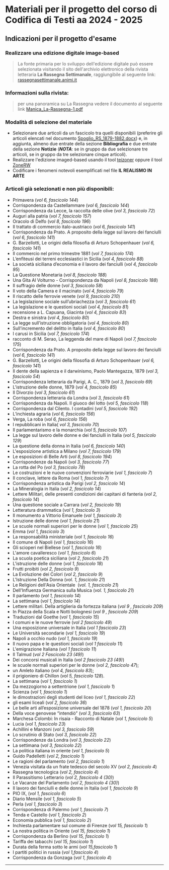 # Materiali per il progetto del corso di Codifica di Testi aa 2024 - 2025
## Indicazioni per il progetto d'esame
### Realizzare una edizione digitale image-based

> La fonte primaria per lo sviluppo dell'edizione digitale può essere selezionata 
visitando il sito dell'archivio elettronico della rivista letteraria **La Rassegna Settimanale**, raggiungibile al seguente link: [rassegnasettimanale.animi.it](https://rassegnasettimanale.animi.it/)

### Informazioni sulla rivista:
> per una panoramica su La Rassegna vedere il documento al seguente link [Manica_La-Rassegna-1.pdf](https://rassegnasettimanale.animi.it/wp-content/uploads/2019/03/Manica_La-Rassegna-1.pdf)

### Modalità di selezione del materiale
- Selezionare due articoli da un fascicolo tra quelli disponibili (preferire gli articoli elencati nel documento [Spoglio_RS_1879-1882.docx](./Spoglio_RS_1879-1882.docx)) e, in aggiunta, almeno due entrate della sezione **Bibliografia** e due entrate della sezione **Notizie** (**_NOTA_**: se in gruppo da due selezionare tre articoli, se in gruppo da tre selezionare cinque articoli).
- Realizzare l'edizione imaged-based usando il tool [teizoner](http://teicat.huma-num.fr/zoner.php) oppure il tool [ZoneRW](https://zenodo.org/records/10409116)
- Codificare i fenomeni notevoli esemplificati nel file **IL REALISMO IN ARTE** 

### Articoli già selezionati e non più disponibili:
- Primavera	(*vol 6, fascicolo 144*)
- Corrispondenza da Castellammare	(*vol 6, fascicolo 144*)
- Corrispondenza da Lecce, la raccolta delle olive (*vol 3, fascicolo 72*)
- Auguri alla patria	(*vol 7, fascicolo 157*)
- Oracolo di Delfo	(*vol 8, fascicolo 196*)
- Il trattato di commercio italo-austriaco	(*vol 6, fascicolo 141*)
- Corrispondenza da Prato. A proposito della legge sul lavoro dei fanciulli	(*vol 6, fascicolo 141*)
- G. Barzellotti, Le origini della filosofia di Arturo Schopenhauer	(*vol 6, fascicolo 141*)
- Il commercio nel primo trimestre 1881	(*vol 7, fascicolo 174*)
- L’enfiteusi dei terreni ecclesiastici in Sicilia (*vol 4, fascicolo 88*)
- La società siciliana d’economia e il lavoro dei fanciulli (*vol 4, fascicolo 95*)
- La Questione Monetaria	(*vol 8, fascicolo 188*)
- Una Gita Al Volturno - Corrispondenza da Napoli	(*vol 8, fascicolo 188*)
- Il suffragio delle donne	(*vol 3, fascicolo 58*)
- Il voto della Camera e il macinato (*vol 4, fascicolo 79*)
- Il riscatto delle ferrovie venete	(*vol 9, fascicolo 210*)
- La legislazione sociale sull’ubriachezza	(*vol 3, fascicolo 61*)
- La legislazione e le questioni sociali	(*vol 4, fascicolo 81*)
- recensione a L. Capuana, Giacinta	(*vol 4, fascicolo 83*)
- Destra e sinistra (*vol 4, fascicolo 80*)
- La legge sull’istruzione obbligatoria (*vol 4, fascicolo 80*)
- Sull’incremento del delitto in Italia (*vol 4, fascicolo 80*)
- I carusi in Sicilia	(*vol 7, fascicolo 174*)
- racconto di M. Serao, La leggenda del mare di Napoli	(*vol 7, fascicolo 175*)
- Corrispondenza da Prato. A proposito della legge sul lavoro dei fanciulli	(*vol 6, fascicolo 141*)
- G. Barzellotti, Le origini della filosofia di Arturo Schopenhauer	(*vol 6, fascicolo 141*)
- Il dente della sapienza e il darwinismo, Paolo Mantegazza, 1879 (*vol 3, fascicolo 54*)
- Corrispondenza letteraria da Parigi, A. C., 1879 (*vol 3, fascicolo 69*)
- L'istruzione delle donne, 1879 (*vol 4, fascicolo 85*)
- Il Divorzio (*vol 3, fascicolo 61*)
- Corrispondenza letteraria da Londra	(*vol 3, fascicolo 61*)
- Corrispondenza da Napoli. Il giuoco del lotto	(*vol 5, fascicolo 118*)
- Corrispondenza dal Cilento. I contadini	(*vol 5, fascicolo 192*)
- L’inchiesta agraria	(*vol 6, fascicolo 156*)
- Verga, La roba	(*vol 6, fascicolo 156*)
- I repubblicani in Italia(	*vol 3, fascicolo 70*)
- Il parlamentarismo e la monarchia	(*vol 5, fascicolo 107*)
- La legge sul lavoro delle donne e dei fanciulli in Italia	(*vol 5, fascicolo 129*)
- La questione della donna in Italia	(*vol 6, fascicolo 140*)
- L'esposizione artistica a Milano 	(*vol 7, fascicolo 179*)
- Le esposizioni di Belle Arti	(*vol 8, fascicolo 194*)
- Corrispondenze da Napoli (*vol 3, fascicolo 77*)
- La rotta del Po (*vol 3, fascicolo 78*)
- Le costruzioni e le nuove convenzioni ferroviarie (*vol 1, fascicolo 7*) 
- Il conclave, lettere da Roma (*vol 1, fascicolo 7*) 
- Corrispondenza artistica da Parigi (*vol 2, fascicolo 14*)
- La Mineralogia in Italia (*vol 2, fascicolo 14*)
- Lettere Militari, delle presenti condizioni dei capitani di fanteria (*vol 2, fascicolo 14*)
- Una questione sociale a Carrara (*vol 2, fascicolo 19*)
- Letteratura drammatica (*vol 1, fascicolo 3*)
- Il monumento a Vittorio Emanuele (*vol 1, fascicolo 3*)
- Istruzione delle donne (*vol 1, fascicolo 21*)
- Le scuole normali superiori per le donne (*vol 1, fascicolo 25*)
- Emma (*vol 1, fascicolo 3*)
- La responsabilità ministeriale (*vol 1, fascicolo 16*)
- Il comune di Napoli (*vol 1, fascicolo 16*)
- Gli scioperi nel Biellese (*vol 1, fascicolo 16*)
- L'amore cavalleresco (*vol 1, fascicolo 6*)
- La scuola poetica siciliana (*vol 2, fascicolo 21*)
- L'istruzione delle donne (*vol 1, fascicolo 18*)
- Frutti proibiti (*vol 2, fascicolo 9*)
- La Evoluzione dei Colori (*vol 2, fascicolo 9*)
- L'Istruzione Della Donna (*vol. 1, fascicolo 21*)
- Le Religioni dell'Asia Orientale  (*vol. 1, fascicolo 21*)
- Dell'Influenza Germanica sulla Musica  (*vol. 1, fascicolo 21*)
- Il parlamento (*vol 1, fascicolo 14*)
- La settimana (*vol 1, fascicolo 14*)
- Lettere militari. Della artiglieria da fortezza italiana (*vol 9 , fascicolo 209*)
- In Piazza della Scala e Notti bolognesi (*vol 9 , fascicolo 209*)
- Traduzioni dal Goethe (*vol 1, fascicolo 15*)
- I comuni e le nuove ferrovie (*vol 2 fascicolo 49*) 
- Una esposizione universale in Italia (*vol 1 fascicolo 23*)
- Le Università secondarie (*vol 1, fascicolo 19*)
- Napoli a occhio nudo (*vol 1, fascicolo 19*)
- Il nuovo papa e le questioni sociali (*vol 1 fascicolo 11*)
- L'emigrazione Italiana (*vol 1 fascicolo 11*)
- Il Talmud (*vol 2 Fascicolo 23 (49)*)
- Dei concorsi musicali in Italia (*vol 2 fascicolo 23 (49)*)
- le scuole normali superiori per le donne (*vol 2, fascicolo 47*);
- un Amleto italiano (*vol 4, fascicolo 83*);
- il prigioniero di Chillon (*vol 5, fascicolo 128*).
- La settimana (*vol 1, fascicolo 1*)
- Da mezzogiorno a settentrione (*vol 1, fascicolo 1*)
- Scienza (*vol 1, fascicolo 1*)
- le dimostrazioni degli studenti del liceo (*vol 1, fascicolo 22*)
- gli esami liceali (*vol 2, fascicolo 36*)
- Le belle arti all’esposizione universale del 1878 (*vol 1, fascicolo 20*)
- Della voce genovese “intendiò” (*vol 3, fascicolo 63*)
- Marchesa Colombi: In risaia - Racconto di Natale (*vol 1, fascicolo 5*)
- Lucia (*vol 1, fascicolo 23*)
- Achillini e Manzoni (*vol 3, fascicolo 59*)
- Lo scrutinio di Stato (*vol 3, fascicolo 22*)
- Corrispondenze da Londra (*vol 3, fascicolo 22*)
- La settimana (*vol 3, fascicolo 22*)
- La politica italiana in oriente (*vol 1, fascicolo 5*)
- Guido Padelletti (*vol 2, fascicolo 1*)
- Le ragioni del parlamento (*vol 2, fascicolo 1*)
- Venezia visitata da un frate tedesco del secolo XV (*vol 2, fascicolo 4*)
- Rassegna tecnologica (*vol 2, fascicolo 4*)
- Il Parassitismo Letterario (*vol 2, fascicolo 4 (30)*)
- Le Vacanze del Parlamento (*vol 2, fascicolo 4 (30)*)
- Il lavoro dei fanciulli e delle donne in Italia (*vol 1, fascicolo 9*)
- PIO IX, (*vol 1, fascicolo 6*)
- Diario Mensile (*vol 1, fascicolo 5*)
- Perla (*vol 1, fascicolo 3*)
- Corrispondenza di Palermo (*vol 1, fascicolo 7*)
- Tenda e Castello (*vol 1, fascicolo 2*)
- Economia pubblica (*vol 1, fascicolo 2*)
- Inchiesta parlamentare sul comune di Firenze (*vol 15, fascicolo 1*)
- La nostra politica in Oriente (*vol 15, fascicolo 1*)
- Corrispondenza da Berlino (*vol 15, fascicolo 1*)
- Tariffa dei tabacchi (*vol 15, fascicolo 1*)
- Durata della ferma sotto le armi (*vol 15,fascicolo 1*)
- I partiti politici in russia (*vol 1,fascicolo 4*)
- Corrispondenza da Gonzaga (*vol 1, fascicolo 4*)

______________
